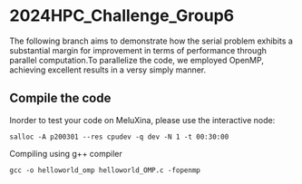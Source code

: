 # 2024HPC_Challenge_Group6
The following branch aims to demonstrate how the serial problem exhibits a substantial margin for improvement in terms of performance through parallel computation.To parallelize the code, we employed OpenMP, achieving excellent results in a versy simply manner.

## Compile the code
Inorder to test your code on MeluXina, please use the interactive node:

``` salloc -A p200301 --res cpudev -q dev -N 1 -t 00:30:00 ```

Compiling using g++ compiler

``` gcc -o helloworld_omp helloworld_OMP.c -fopenmp ```
